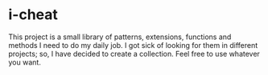# i-cheat

This project is a small library of patterns, extensions, functions and methods I
need to do my daily job.  I got sick of looking for them in different projects;
so, I have decided to create a collection.  Feel free to use whatever you want.
